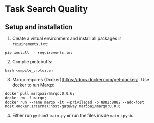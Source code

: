 # Task Search Quality

## Setup and installation

1. Create a virtual environment and install all packages in `requirements.txt`:

```
pip install -r requirements.txt
```

2. Complie protobuffs:

```
bash compile_protos.sh
```

3. Marqo requires (Docker)[https://docs.docker.com/get-docker/]. Use docker to run Marqo:

```
docker pull marqoai/marqo:0.0.6;
docker rm -f marqo;
docker run --name marqo -it --privileged -p 8882:8882 --add-host host.docker.internal:host-gateway marqoai/marqo:0.0.6 
```

4. Either run `python3 main.py` or run the files inside `main.ipynb`.
